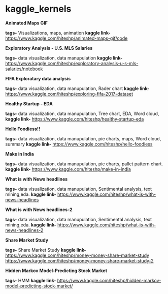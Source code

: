 # kaggle_kernels


**Animated Maps GIF**

**tags-** Visualizations, maps, animation
**kaggle link-** https://www.kaggle.com/hiteshp/animated-maps-gif/code


**Exploratory Analysis - U.S. MLS Salaries**

**tags-** data visualization, data manupulation
**kaggle link-** https://www.kaggle.com/hiteshp/exploratory-analysis-u-s-mls-salaries/notebook


**FIFA Exploratary data analysis**

**tags-** data visualization, data manupulation, Rader chart
**kaggle link-** https://www.kaggle.com/hiteshp/exploring-fifa-2017-dataset



**Healthy Startup - EDA**

**tags-** data visualization, data manupulation, Tree chart, EDA, Word cloud,
**kaggle link-** https://www.kaggle.com/hiteshp/healthy-startup-eda



**Hello Foodiess!!**

**tags-** data visualization, data manupulation, pie charts, maps, Word cloud, summary
**kaggle link-** https://www.kaggle.com/hiteshp/hello-foodiess



**Make in India**

**tags-** data visualization, data manupulation, pie charts, pallet pattern chart.
**kaggle link-** https://www.kaggle.com/hiteshp/make-in-india


**What is with News headlines**

**tags-** data visualization, data manupulation, Sentimental analysis, text mining,eda.
**kaggle link-** https://www.kaggle.com/hiteshp/what-is-with-news-headlines



**What is with News headlines-2**


**tags-** data visualization, data manupulation, Sentimental analysis, text mining,eda.
**kaggle link-** https://www.kaggle.com/hiteshp/what-is-with-news-headlines-2


**Share Market Study**


**tags-** Share Market Study
**kaggle link-** https://www.kaggle.com/hiteshp/money-money-share-market-study
https://www.kaggle.com/hiteshp/money-money-share-market-study-2

**Hidden Markov Model-Predicting Stock Market**


**tags-** HMM
**kaggle link-** https://www.kaggle.com/hiteshp/hidden-markov-model-predicting-stock-market/







